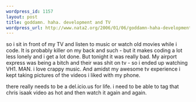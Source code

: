 ```yaml
--- 
wordpress_id: 1157
layout: post
title: goddamn. haha. development and TV
wordpress_url: http://www.nata2.org/2006/01/06/goddamn-haha-development-and-tv/
---
```

so i sit in front of my TV and listen to music or watch old movies while i code. It is probably killer on my back and such - but it makes coding a lot less lonely and i get a lot done. But tonight it was really bad. My airport express was being a bitch and their was shit on tv - so i ended up watching VH1. MAN. i love crappy music. And amidst my awesome tv experience i kept taking pictures of the videos i liked with my phone.

there really needs to be a del.icio.us for life. i need to be able to tag that chris isaak video as hot and then watch it again and again.
